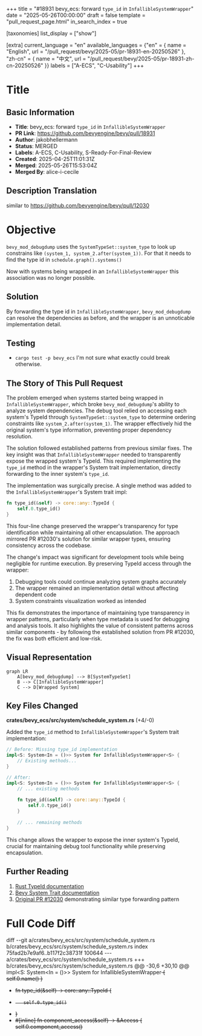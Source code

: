 +++
title = "#18931 bevy_ecs: forward `type_id` in `InfallibleSystemWrapper`"
date = "2025-05-26T00:00:00"
draft = false
template = "pull_request_page.html"
in_search_index = true

[taxonomies]
list_display = ["show"]

[extra]
current_language = "en"
available_languages = {"en" = { name = "English", url = "/pull_request/bevy/2025-05/pr-18931-en-20250526" }, "zh-cn" = { name = "中文", url = "/pull_request/bevy/2025-05/pr-18931-zh-cn-20250526" }}
labels = ["A-ECS", "C-Usability"]
+++

# Title

## Basic Information
- **Title**: bevy_ecs: forward `type_id` in `InfallibleSystemWrapper`
- **PR Link**: https://github.com/bevyengine/bevy/pull/18931
- **Author**: jakobhellermann
- **Status**: MERGED
- **Labels**: A-ECS, C-Usability, S-Ready-For-Final-Review
- **Created**: 2025-04-25T11:01:31Z
- **Merged**: 2025-05-26T15:53:04Z
- **Merged By**: alice-i-cecile

## Description Translation

similar to https://github.com/bevyengine/bevy/pull/12030

# Objective

`bevy_mod_debugdump` uses the `SystemTypeSet::system_type` to look up constrains like `(system_1, system_2.after(system_1))`. For that it needs to find the type id in `schedule.graph().systems()`

Now with systems being wrapped in an `InfallibleSystemWrapper` this association was no longer possible.

## Solution

By forwarding the type id in `InfallibleSystemWrapper`, `bevy_mod_debugdump` can resolve the dependencies as before, and the wrapper is an unnoticable implementation detail.

## Testing

- `cargo test -p bevy_ecs`
I'm not sure what exactly could break otherwise.

## The Story of This Pull Request

The problem emerged when systems started being wrapped in `InfallibleSystemWrapper`, which broke `bevy_mod_debugdump`'s ability to analyze system dependencies. The debug tool relied on accessing each system's TypeId through `SystemTypeSet::system_type` to determine ordering constraints like `system_2.after(system_1)`. The wrapper effectively hid the original system's type information, preventing proper dependency resolution.

The solution followed established patterns from previous similar fixes. The key insight was that `InfallibleSystemWrapper` needed to transparently expose the wrapped system's TypeId. This required implementing the `type_id` method in the wrapper's System trait implementation, directly forwarding to the inner system's `type_id`.

The implementation was surgically precise. A single method was added to the `InfallibleSystemWrapper`'s System trait impl:

```rust
fn type_id(&self) -> core::any::TypeId {
    self.0.type_id()
}
```

This four-line change preserved the wrapper's transparency for type identification while maintaining all other encapsulation. The approach mirrored PR #12030's solution for similar wrapper types, ensuring consistency across the codebase.

The change's impact was significant for development tools while being negligible for runtime execution. By preserving TypeId access through the wrapper:
1. Debugging tools could continue analyzing system graphs accurately
2. The wrapper remained an implementation detail without affecting dependent code
3. System constraints visualization worked as intended

This fix demonstrates the importance of maintaining type transparency in wrapper patterns, particularly when type metadata is used for debugging and analysis tools. It also highlights the value of consistent patterns across similar components - by following the established solution from PR #12030, the fix was both efficient and low-risk.

## Visual Representation

```mermaid
graph LR
    A[bevy_mod_debugdump] --> B[SystemTypeSet]
    B --> C[InfallibleSystemWrapper]
    C --> D[Wrapped System]
```

## Key Files Changed

**crates/bevy_ecs/src/system/schedule_system.rs** (+4/-0)

Added the `type_id` method to `InfallibleSystemWrapper`'s System trait implementation:

```rust
// Before: Missing type_id implementation
impl<S: System<In = ()>> System for InfallibleSystemWrapper<S> {
    // Existing methods...
}

// After:
impl<S: System<In = ()>> System for InfallibleSystemWrapper<S> {
    // ... existing methods
    
    fn type_id(&self) -> core::any::TypeId {
        self.0.type_id()
    }
    
    // ... remaining methods
}
```

This change allows the wrapper to expose the inner system's TypeId, crucial for maintaining debug tool functionality while preserving encapsulation.

## Further Reading

1. [Rust TypeId documentation](https://doc.rust-lang.org/std/any/struct.TypeId.html)
2. [Bevy System Trait documentation](https://docs.rs/bevy_ecs/latest/bevy_ecs/system/trait.System.html)
3. [Original PR #12030](https://github.com/bevyengine/bevy/pull/12030) demonstrating similar type forwarding pattern

# Full Code Diff
diff --git a/crates/bevy_ecs/src/system/schedule_system.rs b/crates/bevy_ecs/src/system/schedule_system.rs
index 75fad2b7e9af6..b117f2c38731f 100644
--- a/crates/bevy_ecs/src/system/schedule_system.rs
+++ b/crates/bevy_ecs/src/system/schedule_system.rs
@@ -30,6 +30,10 @@ impl<S: System<In = ()>> System for InfallibleSystemWrapper<S> {
         self.0.name()
     }
 
+    fn type_id(&self) -> core::any::TypeId {
+        self.0.type_id()
+    }
+
     #[inline]
     fn component_access(&self) -> &Access<ComponentId> {
         self.0.component_access()